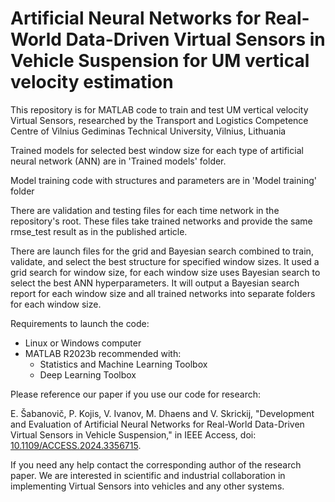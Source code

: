 # Artificial Neural Networks for Real-World Data-Driven Virtual Sensors in Vehicle Suspension for UM vertical velocity estimation

This repository is for MATLAB code to train and test UM vertical velocity Virtual Sensors, researched by the Transport and Logistics Competence Centre of Vilnius Gediminas Technical University, Vilnius, Lithuania

Trained models for selected best window size for each type of artificial neural network (ANN) are in 'Trained models' folder.

Model training code with structures and parameters are in 'Model training' folder

There are validation and testing files for each time network in the repository's root. These files take trained networks and provide the same rmse_test result as in the published article.

There are launch files for the grid and Bayesian search combined to train, validate, and select the best structure for specified window sizes. It used a grid search for window size, for each window size uses Bayesian search to select the best ANN hyperparameters. It will output a Bayesian search report for each window size and all trained networks into separate folders for each window size.

Requirements to launch the code:
- Linux or Windows computer
- MATLAB R2023b recommended with:
  - Statistics and Machine Learning Toolbox
  - Deep Learning Toolbox

Please reference our paper if you use our code for research:

E. Šabanovič, P. Kojis, V. Ivanov, M. Dhaens and V. Skrickij, "Development and Evaluation of Artificial Neural Networks for Real-World Data-Driven Virtual Sensors in Vehicle Suspension," in IEEE Access, doi: [10.1109/ACCESS.2024.3356715](https://doi.org/10.1109/ACCESS.2024.3356715).

If you need any help contact the corresponding author of the research paper. We are interested in scientific and industrial collaboration in implementing Virtual Sensors into vehicles and any other systems.
